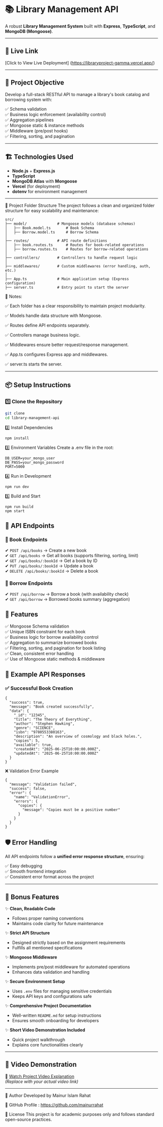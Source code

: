 # 📚 Library Management API

A robust **Library Management System** built with **Express**, **TypeScript**, and **MongoDB (Mongoose)**.

---

## 🚀 Live Link
[Click to View Live Deployment] (https://libraryproject-gamma.vercel.app/)

---

## 🎯 Project Objective

Develop a full-stack RESTful API to manage a library's book catalog and borrowing system with:

✅ Schema validation  
✅ Business logic enforcement (availability control)  
✅ Aggregation pipelines  
✅ Mongoose static & instance methods  
✅ Middleware (pre/post hooks)  
✅ Filtering, sorting, and pagination  

---

## 🏗️ Technologies Used

- **Node.js** + **Express.js**  
- **TypeScript**  
- **MongoDB Atlas** with **Mongoose**  
- **Vercel** (for deployment)  
- **dotenv** for environment management  

---

📂 Project Folder Structure
The project follows a clean and organized folder structure for easy scalability and maintenance:
```
src/
├── model/              # Mongoose models (database schemas)
│   ├── Book.model.ts       # Book Schema
│   ├── Borrow.model.ts     # Borrow Schema
│
├── routes/             # API route definitions
│   ├── book.routes.ts      # Routes for book-related operations
│   ├── borrow.routes.ts    # Routes for borrow-related operations
│
├── controllers/        # Controllers to handle request logic
│
├── middlewares/        # Custom middlewares (error handling, auth, etc.)
│
├── App.ts              # Main application setup (Express configuration)
├── server.ts           # Entry point to start the server
```
📌 Notes:

✅ Each folder has a clear responsibility to maintain project modularity.

✅ Models handle data structure with Mongoose.

✅ Routes define API endpoints separately.

✅ Controllers manage business logic.

✅ Middlewares ensure better request/response management.

✅ App.ts configures Express app and middlewares.

✅ server.ts starts the server.

---

## 📦 Setup Instructions

### 1️⃣ Clone the Repository
```bash
git clone  
cd library-management-api
```

2️⃣ Install Dependencies
```
npm install
```

3️⃣ Environment Variables
Create a .env file in the root:
```
DB_USER=your_mongo_user
DB_PASS=your_mongo_password
PORT=5000
```

4️⃣ Run in Development
```
npm run dev
```
5️⃣ Build and Start
```
npm run build
npm start
```
## 📖 API Endpoints

### 🔹 Book Endpoints

✔ `POST /api/books` → Create a new book  
✔ `GET /api/books` → Get all books (supports filtering, sorting, limit)  
✔ `GET /api/books/:bookId` → Get a book by ID  
✔ `PUT /api/books/:bookId` → Update a book  
✔ `DELETE /api/books/:bookId` → Delete a book  


### 🔹 Borrow Endpoints

✔ `POST /api/borrow` → Borrow a book (with availability check)  
✔ `GET /api/borrow` → Borrowed books summary (aggregation)  



## 🔧 Features

✅ Mongoose Schema validation  
✅ Unique ISBN constraint for each book  
✅ Business logic for borrow availability control  
✅ Aggregation to summarize borrowed books  
✅ Filtering, sorting, and pagination for book listing  
✅ Clean, consistent error handling  
✅ Use of Mongoose static methods & middleware  


## 🧩 Example API Responses

### ✅ Successful Book Creation

```
{
  "success": true,
  "message": "Book created successfully",
  "data": {
    "_id": "12345",
    "title": "The Theory of Everything",
    "author": "Stephen Hawking",
    "genre": "SCIENCE",
    "isbn": "9780553380163",
    "description": "An overview of cosmology and black holes.",
    "copies": 5,
    "available": true,
    "createdAt": "2025-06-25T10:00:00.000Z",
    "updatedAt": "2025-06-25T10:00:00.000Z"
  }
}
```
❌ Validation Error Example
```
{
  "message": "Validation failed",
  "success": false,
  "error": {
    "name": "ValidationError",
    "errors": {
      "copies": {
        "message": "Copies must be a positive number"
      }
    }
  }
}
```
## 🛡️ Error Handling

All API endpoints follow a **unified error response structure**, ensuring:

✅ Easy debugging  
✅ Smooth frontend integration  
✅ Consistent error format across the project  

---

## 🏅 Bonus Features

✨ **Clean, Readable Code**  
- Follows proper naming conventions  
- Maintains code clarity for future maintenance  

✨ **Strict API Structure**  
- Designed strictly based on the assignment requirements  
- Fulfills all mentioned specifications  

✨ **Mongoose Middleware**  
- Implements pre/post middleware for automated operations  
- Enhances data validation and handling  

✨ **Secure Environment Setup**  
- Uses `.env` files for managing sensitive credentials  
- Keeps API keys and configurations safe  

✨ **Comprehensive Project Documentation**  
- Well-written `README.md` for setup instructions  
- Ensures smooth onboarding for developers  

✨ **Short Video Demonstration Included**  
- Quick project walkthrough  
- Explains core functionalities clearly  

---

## 🎥 Video Demonstration

🔗 [Watch Project Video Explanation](#)  
*(Replace with your actual video link)*

---
🤝 Author
Developed by Mainur Islam Rahat

🔗 GitHub Profile : https://github.com/mainurrahat

📝 License
This project is for academic purposes only and follows standard open-source practices.


